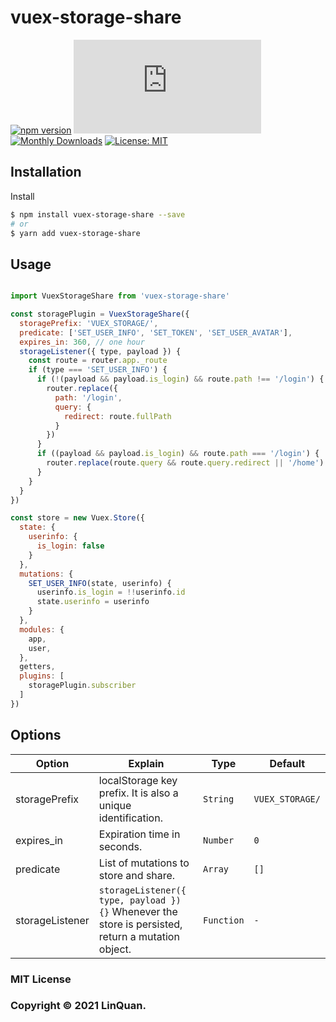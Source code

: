 # vuex-storage-share
[![npm version](https://badge.fury.io/js/vuex-storage-share.svg)](https://badge.fury.io/js/vuex-storage-share)
[![Gzip Size](http://img.badgesize.io/https://unpkg.com/vuex-storage-share@latest/dist/vuex-storage-share.umd.min.js?compression=gzip&style=flat-square)](https://unpkg.com/vuex-storage-share)
[![Monthly Downloads](https://img.shields.io/npm/dm/vuex-storage-share.svg)](https://www.npmjs.com/package/vuex-storage-share)
[![License: MIT](https://img.shields.io/badge/License-MIT-yellow.svg)](https://opensource.org/licenses/MIT)

## Installation

Install

```sh
$ npm install vuex-storage-share --save
# or
$ yarn add vuex-storage-share
```

## Usage

```js

import VuexStorageShare from 'vuex-storage-share'

const storagePlugin = VuexStorageShare({
  storagePrefix: 'VUEX_STORAGE/',
  predicate: ['SET_USER_INFO', 'SET_TOKEN', 'SET_USER_AVATAR'],
  expires_in: 360, // one hour
  storageListener({ type, payload }) {
    const route = router.app._route
    if (type === 'SET_USER_INFO') {
      if (!(payload && payload.is_login) && route.path !== '/login') {
        router.replace({
          path: '/login',
          query: {
            redirect: route.fullPath
          }
        })
      }
      if ((payload && payload.is_login) && route.path === '/login') {
        router.replace(route.query && route.query.redirect || '/home')
      }
    }
  }
})

const store = new Vuex.Store({
  state: {
    userinfo: {
      is_login: false
    }
  },
  mutations: {
    SET_USER_INFO(state, userinfo) {
      userinfo.is_login = !!userinfo.id
      state.userinfo = userinfo
    }
  },
  modules: {
    app,
    user,
  },
  getters,
  plugins: [
    storagePlugin.subscriber
  ]
})
```

## Options

| Option | Explain | Type | Default | 
| ------ | ------ | ------ | ------ |
| storagePrefix | localStorage key prefix. It is also a unique identification. | `String` | `VUEX_STORAGE/` |
| expires_in | Expiration time in seconds. | `Number` | `0` |
| predicate | List of mutations to store and share. | `Array` | `[]` |
| storageListener | `storageListener({ type, payload }) {}` Whenever the store is persisted, return a mutation object. | `Function` | `-` |

### MIT License

### Copyright &copy; 2021 LinQuan.
